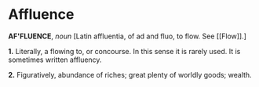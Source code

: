 # Affluence

**AF'FLUENCE**, _noun_ \[Latin affluentia, of ad and fluo, to flow. See [[Flow]].\]

**1.** Literally, a flowing to, or concourse. In this sense it is rarely used. It is sometimes written affluency.

**2.** Figuratively, abundance of riches; great plenty of worldly goods; wealth.